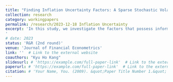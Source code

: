 ```yaml
---
title: "Finding Inflation Uncertainty Factors: A Sparse Stochastic Volatility Approach"
collection: research
category: workingpapers
permalink: /research/2023-12-18 Inflation Uncertainty
excerpt: 'In this study, we investigate the factors that possess information on future inflation uncertainty among many macroeconomic and uncertainty indices. Contrary to prior studies suggesting that the inflation level is essentially a unique factor explaining inflation uncertainty, our findings reveal that survey inflation expectations and the capacity utilization rate are significantly more relevant in terms of predictability.
'
# date: 2023
status: 'R&R (2nd round)'
venue: 'Journal of Financial Econometrics'
link: ''  # Link to the external website
coauthors: "Kyu Ho Kang"
slidesurl: # 'https://example.com/full-paper-link'  # Link to the external website
paperurl: # 'https://example.com/full-paper-link'  # Link to the external website
citation: # 'Your Name, You. (2009). &quot;Paper Title Number 1.&quot; <i>Journal 1</i>. 1(1).'
---
```

